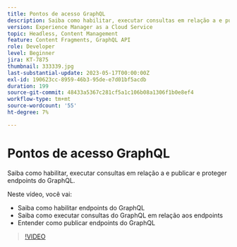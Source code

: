 ```yaml
---
title: Pontos de acesso GraphQL
description: Saiba como habilitar, executar consultas em relação a e publicar e proteger endpoints do GraphQL.
version: Experience Manager as a Cloud Service
topic: Headless, Content Management
feature: Content Fragments, GraphQL API
role: Developer
level: Beginner
jira: KT-7875
thumbnail: 333339.jpg
last-substantial-update: 2023-05-17T00:00:00Z
exl-id: 190623cc-8959-46b3-95de-e7d01bf5acdb
duration: 199
source-git-commit: 48433a5367c281cf5a1c106b08a1306f1b0e8ef4
workflow-type: tm+mt
source-wordcount: '55'
ht-degree: 7%

---
```


# Pontos de acesso GraphQL

Saiba como habilitar, executar consultas em relação a e publicar e proteger endpoints do GraphQL.

Neste vídeo, você vai:

+ Saiba como habilitar endpoints do GraphQL
+ Saiba como executar consultas do GraphQL em relação aos endpoints
+ Entender como publicar endpoints do GraphQL

>[!VIDEO](https://video.tv.adobe.com/v/3445028?quality=12&learn=on&captions=por_br)
